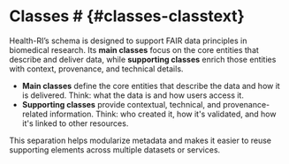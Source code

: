 # Classes # {#classes-classtext} 
Health-RI’s schema is designed to support FAIR data principles in biomedical research. Its **main classes** focus on the core entities that describe and deliver data, while **supporting classes** enrich those entities with context, provenance, and technical details.

- **Main classes** define the core entities that describe the data and how it is delivered. Think: what the data is and how users access it.
- **Supporting classes** provide contextual, technical, and provenance-related information. Think: who created it, how it's validated, and how it's linked to other resources.

This separation helps modularize metadata and makes it easier to reuse supporting elements across multiple datasets or services.